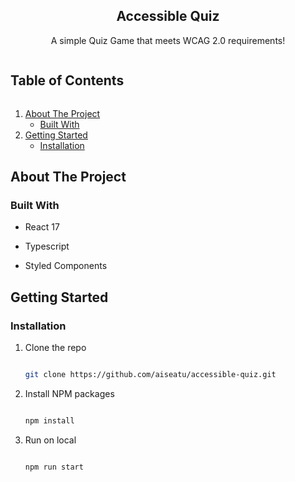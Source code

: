 <p align="center">
  <h2 align="center">Accessible Quiz</h2>
  <p align="center">
    A simple Quiz Game that meets WCAG 2.0 requirements!
  </p>
</p>

  <summary><h2 style="display: inline-block">Table of Contents</h2></summary>
  <ol>
    <li>
      <a href="#about-the-project">About The Project</a>
      <ul>
        <li><a href="#built-with">Built With</a></li>
      </ul>
    </li>
    <li>
      <a href="#getting-started">Getting Started</a>
      <ul>
        <li><a href="#installation">Installation</a></li>
      </ul>
    </li>
  </ol>

## About The Project

### Built With

- React 17

- Typescript

- Styled Components

<!-- GETTING STARTED -->

## Getting Started

### Installation

1. Clone the repo

   ```sh

   git clone https://github.com/aiseatu/accessible-quiz.git

   ```

2. Install NPM packages

   ```sh

   npm install

   ```

3. Run on local

   ```sh

   npm run start

   ```
